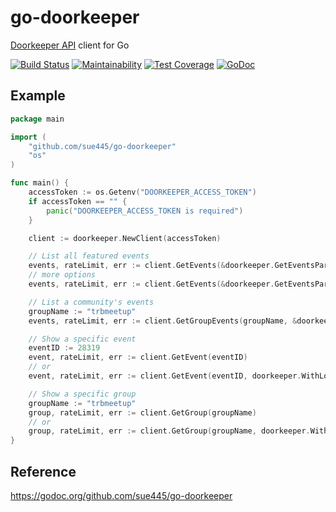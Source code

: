 # go-doorkeeper
[Doorkeeper API](https://www.doorkeeper.jp/developer/api) client for Go

[![Build Status](https://travis-ci.org/sue445/go-doorkeeper.svg?branch=master)](https://travis-ci.org/sue445/go-doorkeeper)
[![Maintainability](https://api.codeclimate.com/v1/badges/fcf6115e2d1c43780cb8/maintainability)](https://codeclimate.com/github/sue445/go-doorkeeper/maintainability)
[![Test Coverage](https://api.codeclimate.com/v1/badges/fcf6115e2d1c43780cb8/test_coverage)](https://codeclimate.com/github/sue445/go-doorkeeper/test_coverage)
[![GoDoc](https://godoc.org/github.com/sue445/go-doorkeeper?status.svg)](https://godoc.org/github.com/sue445/go-doorkeeper)

## Example
```go
package main

import (
	"github.com/sue445/go-doorkeeper"
	"os"
)

func main() {
	accessToken := os.Getenv("DOORKEEPER_ACCESS_TOKEN")
	if accessToken == "" {
		panic("DOORKEEPER_ACCESS_TOKEN is required")
	}

	client := doorkeeper.NewClient(accessToken)

	// List all featured events
	events, rateLimit, err := client.GetEvents(&doorkeeper.GetEventsParams{})
	// more options
	events, rateLimit, err := client.GetEvents(&doorkeeper.GetEventsParams{Query: "golang", Sort: doorkeeper.SortByPublishedAt})

	// List a community's events
	groupName := "trbmeetup"
	events, rateLimit, err := client.GetGroupEvents(groupName, &doorkeeper.GetEventsParams{})

	// Show a specific event
	eventID := 28319
	event, rateLimit, err := client.GetEvent(eventID)
	// or
	event, rateLimit, err := client.GetEvent(eventID, doorkeeper.WithLocale("en"))

	// Show a specific group
	groupName := "trbmeetup"
	group, rateLimit, err := client.GetGroup(groupName)
	// or
	group, rateLimit, err := client.GetGroup(groupName, doorkeeper.WithLocale("en"))
}
```

## Reference
https://godoc.org/github.com/sue445/go-doorkeeper
